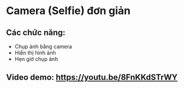 # Camera (Selfie) đơn giản
## Các chức năng:
  * Chụp ảnh bằng camera
  * Hiển thị hình ảnh
  * Hẹn giờ chụp ảnh
## Video demo: https://youtu.be/8FnKKdSTrWY
